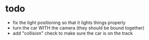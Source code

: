 

# todo
* fix the light positioning so that it lights things properly
* turn the car WITH the camera (they should be bound together)
* add "collision" check to make sure the car is on the track



